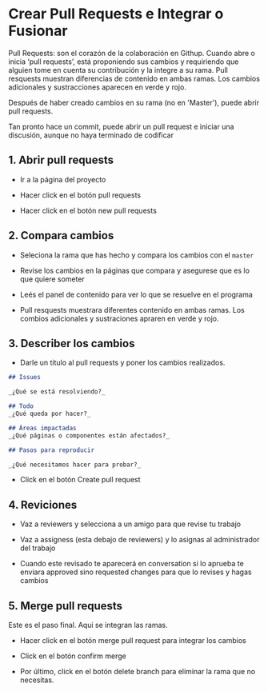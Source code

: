 # Crear Pull Requests e Integrar o Fusionar

Pull Requests: son el corazón de la colaboración en Githup. Cuando abre o inicia ‘pull requests’, está proponiendo sus cambios y requiriendo que alguien tome en cuenta su contribución y la integre a su rama. Pull resquests muestran diferencias de contenido en ambas ramas. Los cambios adicionales y sustracciones aparecen en verde y rojo.

Después de haber creado cambios en su rama (no en 'Master'), puede abrir pull requests.

Tan pronto hace un commit, puede abrir un pull request e iniciar una discusión, aunque no haya terminado de codificar


## 1. Abrir pull requests

* Ir a la página del proyecto 

* Hacer click en el botón pull requests

* Hacer click en el botón new pull requests

## 2. Compara cambios

* Seleciona la rama que has hecho y compara los cambios con el `master`

* Revise los cambios en la páginas que compara y asegurese que es lo que quiere someter

* Leés el panel de contenido para ver lo que se resuelve en el programa

* Pull resquests muestrara diferentes contenido en ambas ramas. Los combios adicionales y sustraciones apraren en verde y rojo.

## 3. Describer los cambios

* Darle un titulo al pull requests y poner los cambios realizados.

```md
## Issues

_¿Qué se está resolviendo?_

## Todo
_¿Qué queda por hacer?_

## Áreas impactadas
_¿Qué páginas o componentes están afectados?_

## Pasos para reproducir

_¿Qué necesitamos hacer para probar?_

```

* Click en el botón Create pull request 

## 4. Reviciones 

* Vaz a reviewers y selecciona a un amigo para que revise tu trabajo

* Vaz a assigness (esta debajo de reviewers) y lo asignas al administrador del trabajo

* Cuando este revisado te aparecerá en conversation si lo aprueba te enviara approved sino requested changes para que lo revises y hagas cambios

## 5. Merge pull requests

Este es el paso final. Aqui se integran las ramas.

* Hacer click en  el botón merge pull request para integrar los cambios

* Click en el botón confirm merge

* Por último, click en el botón  delete branch para eliminar la rama que no necesitas.
